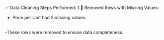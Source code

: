 ✅ Data Cleaning Steps Performed:
1.🧹 Removed Rows with Missing Values:
<br>
- Price per Unit had 2 missing values.
<br>
-These rows were removed to ensure data completeness.

